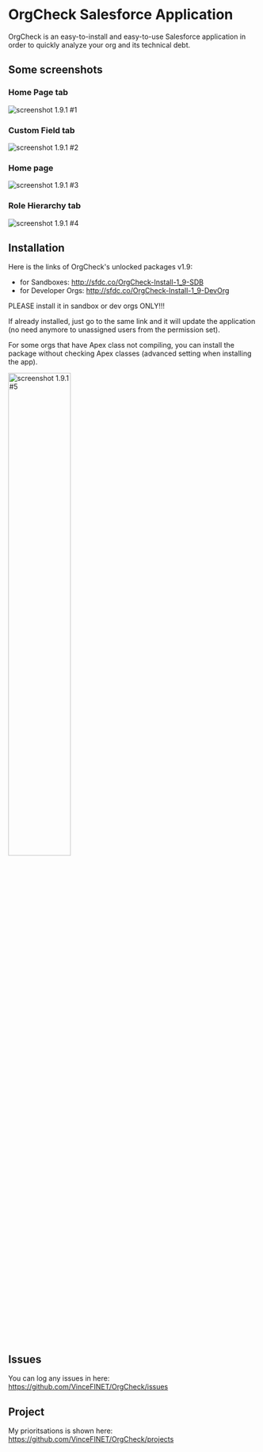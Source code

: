 # OrgCheck Salesforce Application

OrgCheck is an easy-to-install and easy-to-use Salesforce application in order to quickly analyze your org and its technical debt.


## Some screenshots

### Home Page tab

![screenshot 1.9.1 #1](https://github.com/VinceFINET/OrgCheck/blob/main/Screenshots/OrgCheck-v1.9.1-Screenshot1.png)

### Custom Field tab

![screenshot 1.9.1 #2](https://github.com/VinceFINET/OrgCheck/blob/main/Screenshots/OrgCheck-v1.9.1-Screenshot2.png)

### Home page

![screenshot 1.9.1 #3](https://github.com/VinceFINET/OrgCheck/blob/main/Screenshots/OrgCheck-v1.9.1-Screenshot3.png)

### Role Hierarchy tab

![screenshot 1.9.1 #4](https://github.com/VinceFINET/OrgCheck/blob/main/Screenshots/OrgCheck-v1.9.1-Screenshot4.png)


## Installation

Here is the links of OrgCheck's unlocked packages v1.9:
- for Sandboxes: http://sfdc.co/OrgCheck-Install-1_9-SDB
- for Developer Orgs: http://sfdc.co/OrgCheck-Install-1_9-DevOrg

PLEASE install it in sandbox or dev orgs ONLY!!!

If already installed, just go to the same link and it will update the application (no need anymore to unassigned users from the permission set).

For some orgs that have Apex class not compiling, you can install the package without checking Apex classes (advanced setting when installing the app).
<p><img src="https://github.com/VinceFINET/OrgCheck/blob/main/Screenshots/OrgCheck-v1.9.1-Screenshot5.png" alt="screenshot 1.9.1 #5" width="50%" /></p>


## Issues

You can log any issues in here:
https://github.com/VinceFINET/OrgCheck/issues


## Project

My prioritsations is shown here:
https://github.com/VinceFINET/OrgCheck/projects
